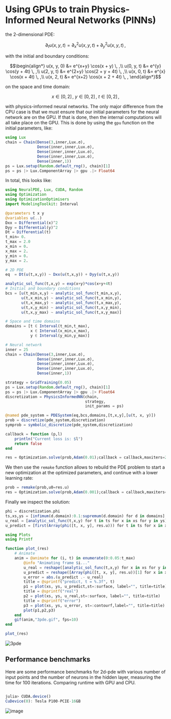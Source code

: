 # Using GPUs to train Physics-Informed Neural Networks (PINNs)

the 2-dimensional PDE:

```math
∂_t u(x, y, t) = ∂^2_x u(x, y, t) + ∂^2_y u(x, y, t) \, ,
```

with the initial and boundary conditions:

```math
\begin{align*}
u(x, y, 0) &= e^{x+y} \cos(x + y)      \, ,\\
u(0, y, t) &= e^{y}   \cos(y + 4t)     \, ,\\
u(2, y, t) &= e^{2+y} \cos(2 + y + 4t) \, ,\\
u(x, 0, t) &= e^{x}   \cos(x + 4t)     \, ,\\
u(x, 2, t) &= e^{x+2} \cos(x + 2 + 4t) \, ,
\end{align*}
```

on the space and time domain:

```math
x \in [0, 2] \, ,\ y \in [0, 2] \, , \ t \in [0, 2] \, ,
```

with physics-informed neural networks. The only major difference from the CPU case is that
we must ensure that our initial parameters for the neural network are on the GPU. If that
is done, then the internal computations will all take place on the GPU. This is done by
using the `gpu` function on the initial parameters, like:

```julia
using Lux
chain = Chain(Dense(3,inner,Lux.σ),
              Dense(inner,inner,Lux.σ),
              Dense(inner,inner,Lux.σ),
              Dense(inner,inner,Lux.σ),
              Dense(inner,1)) 
ps = Lux.setup(Random.default_rng(), chain)[1]
ps = ps |> Lux.ComponentArray |> gpu .|> Float64
```

In total, this looks like:

```julia
using NeuralPDE, Lux, CUDA, Random
using Optimization
using OptimizationOptimisers
import ModelingToolkit: Interval

@parameters t x y
@variables u(..)
Dxx = Differential(x)^2
Dyy = Differential(y)^2
Dt = Differential(t)
t_min= 0.
t_max = 2.0
x_min = 0.
x_max = 2.
y_min = 0.
y_max = 2.

# 2D PDE
eq  = Dt(u(t,x,y)) ~ Dxx(u(t,x,y)) + Dyy(u(t,x,y))

analytic_sol_func(t,x,y) = exp(x+y)*cos(x+y+4t)
# Initial and boundary conditions
bcs = [u(t_min,x,y) ~ analytic_sol_func(t_min,x,y),
       u(t,x_min,y) ~ analytic_sol_func(t,x_min,y),
       u(t,x_max,y) ~ analytic_sol_func(t,x_max,y),
       u(t,x,y_min) ~ analytic_sol_func(t,x,y_min),
       u(t,x,y_max) ~ analytic_sol_func(t,x,y_max)]

# Space and time domains
domains = [t ∈ Interval(t_min,t_max),
           x ∈ Interval(x_min,x_max),
           y ∈ Interval(y_min,y_max)]

# Neural network
inner = 25
chain = Chain(Dense(3,inner,Lux.σ),
              Dense(inner,inner,Lux.σ),
              Dense(inner,inner,Lux.σ),
              Dense(inner,inner,Lux.σ),
              Dense(inner,1)) 

strategy = GridTraining(0.05)
ps = Lux.setup(Random.default_rng(), chain)[1]
ps = ps |> Lux.ComponentArray |> gpu .|> Float64
discretization = PhysicsInformedNN(chain,
                                   strategy,
                                   init_params = ps)

@named pde_system = PDESystem(eq,bcs,domains,[t,x,y],[u(t, x, y)])
prob = discretize(pde_system,discretization)
symprob = symbolic_discretize(pde_system,discretization)

callback = function (p,l)
    println("Current loss is: $l")
    return false
end

res = Optimization.solve(prob,Adam(0.01);callback = callback,maxiters=2500)
```

We then use the `remake` function allows to rebuild the PDE problem to start a new
optimization at the optimized parameters, and continue with a lower learning rate:

```julia
prob = remake(prob,u0=res.u)
res = Optimization.solve(prob,Adam(0.001);callback = callback,maxiters=2500)
```

Finally we inspect the solution:

```julia
phi = discretization.phi
ts,xs,ys = [infimum(d.domain):0.1:supremum(d.domain) for d in domains]
u_real = [analytic_sol_func(t,x,y) for t in ts for x in xs for y in ys]
u_predict = [first(Array(phi([t, x, y], res.u))) for t in ts for x in xs for y in ys]

using Plots
using Printf

function plot_(res)
    # Animate
    anim = @animate for (i, t) in enumerate(0:0.05:t_max)
        @info "Animating frame $i..."
        u_real = reshape([analytic_sol_func(t,x,y) for x in xs for y in ys], (length(xs),length(ys)))
        u_predict = reshape([Array(phi([t, x, y], res.u))[1] for x in xs for y in ys], length(xs), length(ys))
        u_error = abs.(u_predict .- u_real)
        title = @sprintf("predict, t = %.3f", t)
        p1 = plot(xs, ys, u_predict,st=:surface, label="", title=title)
        title = @sprintf("real")
        p2 = plot(xs, ys, u_real,st=:surface, label="", title=title)
        title = @sprintf("error")
        p3 = plot(xs, ys, u_error, st=:contourf,label="", title=title)
        plot(p1,p2,p3)
    end
    gif(anim,"3pde.gif", fps=10)
end

plot_(res)
```

![3pde](https://user-images.githubusercontent.com/12683885/129949743-9471d230-c14f-4105-945f-6bc52677d40e.gif)

## Performance benchmarks

Here are some performance benchmarks for 2d-pde with various number of input points and the
number of neurons in the hidden layer, measuring the time for 100 iterations. Сomparing
runtime with GPU and CPU.

```julia

julia> CUDA.device()
CuDevice(0): Tesla P100-PCIE-16GB

```

![image](https://user-images.githubusercontent.com/12683885/110297207-49202500-8004-11eb-9e45-d4cb28045d87.png)

